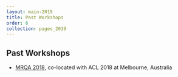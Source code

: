 ```yaml
---
layout: main-2019
title: Past Workshops
order: 6
collection: pages_2019
---
```

## Past Workshops
- [MRQA 2018](/2018), co-located with ACL 2018 at Melbourne, Australia
